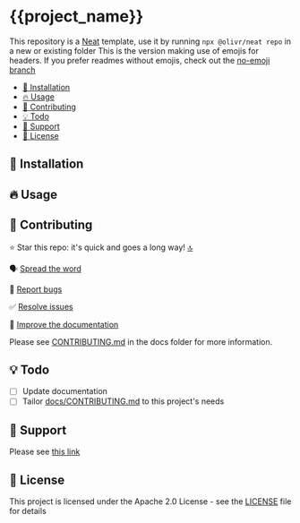 # {{project_name}}

This repository is a [Neat](https://github.com/olivr-com/neat) template, use it by running `npx @olivr/neat repo` in a new or existing folder
This is the version making use of emojis for headers. If you prefer readmes without emojis, check out the [no-emoji branch](https://github.com/olivr-templates/neat-repo/tree/no-emoji)

- [💾 Installation](#-installation)
- [🔥 Usage](#-usage)
- [💚 Contributing](#-contributing)
- [💡 Todo](#-todo)
- [💬 Support](#-support)
- [📜 License](#-license)

## 💾 Installation

<!-- Installation instructions -->

## 🔥 Usage

<!-- How to use your project -->

## 💚 Contributing

⭐ Star this repo: it's quick and goes a long way! [🔝](#top)

🗣️ [Spread the word](CONTRIBUTING.md#spread-the-word)

🐞 [Report bugs](CONTRIBUTING.md#report-bugs)

✅ [Resolve issues](CONTRIBUTING.md#resolve-issues)

📝 [Improve the documentation](CONTRIBUTING.md#improve-the-documentation)

Please see [CONTRIBUTING.md](CONTRIBUTING.md) in the docs folder for more information.

## 💡 Todo

<!-- Ideas for future features/fixes -->

- [ ] Update documentation
- [ ] Tailor [docs/CONTRIBUTING.md](CONTRIBUTING.md) to this project's needs

## 💬 Support

Please see [this link]({{support_url}})

## 📜 License

This project is licensed under the Apache 2.0 License - see the [LICENSE](LICENSE) file for details
